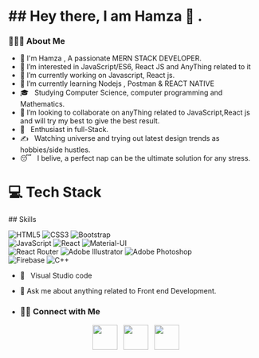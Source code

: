 <h1>## Hey there, I am Hamza 👋 .</h1>

<h3> 👨🏻‍💻 About Me </h3>

- 👋 I'm Hamza , A passionate MERN STACK DEVELOPER.
- 👀 I’m interested in JavaScript/ES6, React JS and AnyThing related to it
- 🔭 I’m currently working on Javascript, React js.
- 🌱 I’m currently learning Nodejs , Postman & REACT NATIVE
- 🎓 &nbsp; Studying Computer Science, computer programming and Mathematics.
- 👯 I’m looking to collaborate on anyThing related to JavaScript,React js and will try my best to give the best result.
- 🌱 &nbsp; Enthusiast in full-Stack.
- ✍️ &nbsp; Watching universe and trying out latest design trends as hobbies/side hustles.
- 😴 &nbsp; I belive, a perfect nap can be the ultimate solution for any stress.


<h1>💻 Tech Stack</h1>
## Skills

 ![HTML5](https://img.shields.io/badge/html5-%23E34F26.svg?style=for-the-badge&logo=html5&logoColor=white) ![CSS3](https://img.shields.io/badge/css3-%231572B6.svg?style=for-the-badge&logo=css3&logoColor=white) ![Bootstrap](https://img.shields.io/badge/bootstrap-%238511FA.svg?style=for-the-badge&logo=bootstrap&logoColor=white)  
![JavaScript](https://img.shields.io/badge/javascript-%23323330.svg?style=for-the-badge&logo=javascript&logoColor=%23F7DF1E) ![React](https://img.shields.io/badge/react-%2320232a.svg?style=for-the-badge&logo=react&logoColor=%2361DAFB)  ![Material-UI](https://img.shields.io/badge/material_ui-%230081CB.svg?style=for-the-badge&logo=mui&logoColor=white)  
![React Router](https://img.shields.io/badge/react_router-%23CA4245.svg?style=for-the-badge&logo=react-router&logoColor=white) ![Adobe Illustrator](https://img.shields.io/badge/adobe_illustrator-%23FF9A00.svg?style=for-the-badge&logo=adobe-illustrator&logoColor=white) ![Adobe Photoshop](https://img.shields.io/badge/adobe_photoshop-%2331A8FF.svg?style=for-the-badge&logo=adobe-photoshop&logoColor=white)  
![Firebase](https://img.shields.io/badge/firebase-%23039BE5.svg?style=for-the-badge&logo=firebase&logoColor=white) ![C++](https://img.shields.io/badge/C%2B%2B-%2300599C.svg?style=for-the-badge&logo=c%2B%2B&logoColor=white)

- 🔧 &nbsp; Visual Studio code 
- 💬 Ask me about anything related to Front end Development.

- <h3> 🤝🏻 Connect with Me </h3>
<p align="center">
&nbsp; <a href="https://instagram.com/hamza.zaidi.7921" target="_blank" rel="noopener noreferrer"><img src="https://img.icons8.com/plasticine/100/000000/instagram-new.png" width="50" /></a>  
&nbsp; <a href="https://www.linkedin.com/in/hamza-zaidi-666441202/" target="_blank" rel="noopener noreferrer"><img src="https://img.icons8.com/plasticine/100/000000/linkedin.png" width="50" /></a>
&nbsp; <a href="mailto:hamzazaidi619@gmail.com" target="_blank" rel="noopener noreferrer"><img src="https://img.icons8.com/plasticine/100/000000/gmail.png"  width="50" /></a>
</p>
